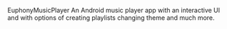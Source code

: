EuphonyMusicPlayer
An Android music player app with an interactive UI and with options of creating playlists changing theme and much more.
